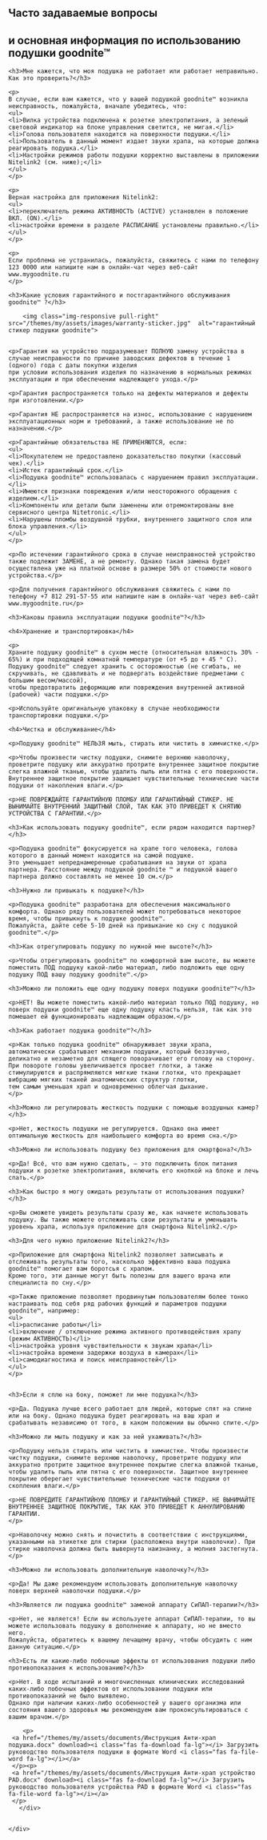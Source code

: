 <!--t Часто задаваемые вопросы о подушке nitetronic goodnite и ее использование t-->
<!--d Практические вопросы применения умной подушки goodnite, правильное использование подушки goodnite для уменьшения или устранения храпа, уход и гарантия d-->

  <section id="faq-content">
	<div class="container">
      <div class="heading wow fadeInUp" data-wow-duration="1000ms" data-wow-delay="300ms">
        <div class="row">
          <div class="text-center col-sm-8 col-sm-offset-2">
				<h1>Часто задаваемые вопросы</h1>
				<h2>и основная информация по использованию подушки goodnite™</h2>
          </div>
        </div> 
      </div>
      <div class="row">

	
	


	<h3>Мне кажется, что моя подушка не работает или работает неправильно. Как это проверить?</h3>

	<p>
	В случае, если вам кажется, что у вашей подушкой goodnite™ возникла неисправность, пожалуйста, вначале убедитесь, что:
	<ul>
	<li>Вилка устройства подключена к розетке электропитания, а зеленый световой индикатор на блоке управления светится, не мигая.</li>
	<li>Голова пользователя находится на поверхности подушки.</li>
	<li>Пользователь в данный момент издает звуки храпа, на которые должна реагировать подушка.</li>
	<li>Настройки режимов работы подушки корректно выставлены в приложении Nitelink2 (см. ниже);</li>
	</ul>
	</p>

	<p>
	Верная настройка для приложения Nitelink2:
	<ul>
	<li>переключатель режима АКТИВНОСТЬ (ACTIVE) установлен в положение ВКЛ. (ON).</li>
	<li>настройки времени в разделе РАСПИСАНИЕ установлены правильно.</li>
	</ul>
	</p>

	<p>
	Если проблема не устранилась, пожалуйста, свяжитесь с нами по телефону 123 0000 или напишите нам в онлайн-чат через веб-сайт www.mygoodnite.ru
	</p>

	<h3>Какие условия гарантийного и постгарантийного обслуживания goodnite™ ?</h3>
	
		<img class="img-responsive pull-right" src="/themes/my/assets/images/warranty-sticker.jpg"  alt="гарантийный стикер подушки goodnite">				


	<p>Гарантия на устройство подразумевает ПОЛНУЮ замену устройства в случае неисправности по причине заводских дефектов в течение 1 (одного) года с даты покупки изделия 
	при условии использования изделия по назначению в нормальных режимах эксплуатации и при обеспечении надлежащего ухода.</p>

	<p>Гарантия распространяется только на дефекты материалов и дефекты при изготовлении.</p>

	<p>Гарантия НЕ распространяется на износ, использование с нарушением эксплуатационных норм и требований, а также использование не по назначению.</p>

	<p>Гарантийные обязательства НЕ ПРИМЕНЯЮТСЯ, если:
	<ul>
	<li>Покупателем не предоставлено доказательство покупки (кассовый чек).</li>
	<li>Истек гарантийный срок.</li>
	<li>Подушка goodnite™ использовалась с нарушением правил эксплуатации.</li>
	<li>Имеются признаки повреждения и/или неосторожного обращения с изделием.</li>
	<li>Компоненты или детали были заменены или отремонтированы вне сервисного центра Nitetronic.</li>
	<li>Нарушены пломбы воздушной трубки, внутреннего защитного слоя или блока управления.</li>
	</ul>
	</p>

	<p>По истечении гарантийного срока в случае неисправностей устройство также подлежит ЗАМЕНЕ, а не ремонту. Однако такая замена будет осуществлена уже на платной основе в размере 50% от стоимости нового устройства.</p>

	<p>Для получения гарантийного обслуживания свяжитесь с нами по телефону +7 812 291-57-55 или напишите нам в онлайн-чат через веб-сайт www.mygoodnite.ru</p>

	<h3>Каковы правила эксплуатации подушки goodnite™?</h3>

	<h4>Хранение и транспортировка</h4>
	
	<p>
	Храните подушку goodnite™ в сухом месте (относительная влажность 30% - 65%) и при подходящей комнатной температуре (от +5 до + 45 ° C). 
	Подушку goodnite™ следует хранить с осторожностью (не сгибать, не скручивать, не сдавливать и не подвергать воздействие предметами с большим весом/массой), 
	чтобы предотвратить деформацию или повреждения внутренней активной (рабочей) части подушки.</p>

	<p>Используйте оригинальную упаковку в случае необходимости транспортировки подушки.</p>

	<h4>Чистка и обслуживание</h4>

	<p>Подушку goodnite™ НЕЛЬЗЯ мыть, стирать или чистить в химчистке.</p>

	<p>Чтобы произвести чистку подушки, снимите верхнюю наволочку, проветрите подушку или аккуратно протрите внутреннее защитное покрытие слегка влажной тканью, чтобы удалить пыль или пятна с его поверхности. 
	Внутреннее защитное покрытие защищает чувствительные технические части подушки от накопления влаги.</p>
 
	<p>НЕ ПОВРЕЖДАЙТЕ ГАРАНТИЙНУЮ ПЛОМБУ ИЛИ ГАРАНТИЙНЫЙ СТИКЕР. НЕ ВЫНИМАЙТЕ ВНУТРЕННИЙ ЗАЩИТНЫЙ СЛОЙ, ТАК КАК ЭТО ПРИВЕДЕТ К СНЯТИЮ УСТРОЙСТВА С ГАРАНТИИ.</p>

	<h3>Как использовать подушку goodnite™, если рядом находится партнер?</h3>

	<p>Подушка goodnite™ фокусируется на храпе того человека, голова которого в данный момент находится на самой подушке. 
	Это уменьшает непреднамеренные срабатывания на звуки от храпа партнера. Расстояние между подушкой goodnite ™ и подушкой вашего партнера должно составлять не менее 10 см.</p>

	<h3>Нужно ли привыкать к подушке?</h3>

	<p>Подушка goodnite™ разработана для обеспечения максимального комфорта. Однако ряду пользователей может потребоваться некоторое время, чтобы привыкнуть к подушке goodnite™. 
	Пожалуйста, дайте себе 5-10 дней на привыкание ко сну с подушкой goodnite™.</p>

	<h3>Как отрегулировать подушку по нужной мне высоте?</h3>

	<p>Чтобы отрегулировать goodnite™ по комфортной вам высоте, вы можете поместить ПОД подшуку какой-либо материал, либо подложить еще одну подушку ПОД вашу подушку goodnite™.</p>

	<h3>Можно ли положить еще одну подушку поверх подушки goodnite™?</h3>

	<p>НЕТ! Вы можете поместить какой-либо материал только ПОД подушку, но поверх подушки goodnite™ еще одну подушку класть нельзя, так как это помешает ей функционировать надлежащим образом.</p>

	<h3>Как работает подушка goodnite™?</h3>
 
	<p>Как только подушка goodnite™ обнаруживает звуки храпа, автоматически срабатывает механизм подушки, который беззвучно, деликатно и незаметно для спящего поворачивает его голову на сторону. 
	При повороте головы увеличивается просвет глотки, а также стимулируются и распрямляются мягкие ткани глотки, что прекращает вибрацию мягких тканей анатомических структур глотки, 
	тем самым уменьшая храп и одновременно облегчая дыхание.
	</p>

	<h3>Можно ли регулировать жесткость подушки с помощью воздушных камер?</h3>
 
	<p>Нет, жесткость подушки не регулируется. Однако она имеет оптимальную жесткость для наибольшего комфорта во время сна.</p>

	<h3>Можно ли использовать подушку без приложения для смартфона?</h3>
 
	<p>Да! Всё, что вам нужно сделать, – это подключить блок питания подушки к розетке электропитания, включить его кнопкой на блоке и лечь спать.</p>

	<h3>Как быстро я могу ожидать результаты от использования подушки?</h3>
 
	<p>Вы сможете увидеть результаты сразу же, как начнете использовать подушку. Вы также можете отслеживать свои результаты и уменьшать уровень храпа, используя приложение для смартфона Nitelink2.</p>

	<h3>Для чего нужно приложение Nitelink2?</h3>

	<p>Приложение для смартфона Nitelink2 позволяет записывать и отслеживать результаты того, насколько эффективно ваша подушка goodnite™ помогает вам боротсья с храпом. 
	Кроме того, эти данные могут быть полезны для вашего врача или специалиста по сну.</p>

	<p>Также приложение позволяет продвинутым пользователям более тонко настраивать под себя ряд рабочих функций и параметров подушки goodnite™, например:
	<ul>
	<li>расписание работы</li>
	<li>включение / отключение режима активного противодействия храпу (режим АКТИВНОСТЬ)</li>
	<li>настройка уровня чувствительности к звукам храпа</li>
	<li>настройка времени задержки воздуха в камерах</li>
	<li>самодиагностика и поиск неисправностей</li>
	</ul>
	</p>
 

	<h3>Если я сплю на боку, поможет ли мне подушка?</h3>
 
	<p>Да. Подушка лучше всего работает для людей, которые спят на спине или на боку. Однако подушка будет реагировать на ваш храп и срабатывать независимо от того, в каком положении вы обычно спите.</p>

	<h3>Можно ли мыть подушку и как за ней ухаживать?</h3>
 
	<p>Подушку нельзя стирать или чистить в химчистке. Чтобы произвести чистку подушки, снимите верхнюю наволочку, проветрите подушку или аккуратно протрите защитное внутреннее покрытие слегка влажной тканью, 
	чтобы удалить пыль или пятна с его поверхности. Защитное внутреннее покрытие оберегает чувствительные технические части подушки от скопления влаги.</p>

	<p>НЕ ПОВРЕДИТЕ ГАРАНТИЙНУЮ ПЛОМБУ И ГАРАНТИЙНЫЙ СТИКЕР. НЕ ВЫНИМАЙТЕ ВНУТРЕННЕЕ ЗАЩИТНОЕ ПОКРЫТИЕ, ТАК КАК ЭТО ПРИВЕДЕТ К АННУЛИРОВАНИЮ ГАРАНТИИ. 
	</p>
 
	<p>Наволочку можно снять и почистить в соответствии с инструкциями, указанными на этикетке для стирки (расположена внутри наволочки). При стирке наволочка должна быть вывернута наизнанку, а молния застегнута.</p>
	
	<h3>Можно ли использовать дополнительную наволочку?</h3>
 
	<p>Да! Мы даже рекомендуем использовать дополнительную наволочку поверх верхней наволочки подушки.</p>

	<h3>Является ли подушка goodnite™ заменой аппарату СиПАП-терапии?</h3>
 
	<p>Нет, не является! Если вы используете аппарат СиПАП-терапии, то вы можете использовать подушку в дополнение к аппарату, но не вместо него. 
	Пожалуйста, обратитесь к вашему лечащему врачу, чтобы обсудить с ним данную ситуацию.</p>

	<h3>Есть ли какие-либо побочные эффекты от использования подушки либо противопоказания к использованию?</h3>
 
	<p>Нет. В ходе испытаний и многочисленных клинических исследований каких-либо побочных эффектов от использовании подушки или противопоказаний не было выявлено. 
	Однако при наличии каких-либо особенностей у вашего организма или состояния вашего здоровья мы рекомендуем вам проконсультироваться с вашим врачом.</p>
		
		<p>
	 <a href="/themes/my/assets/documents/Инструкция Анти-храп подушка.docx" download><i class="fas fa-download fa-lg"></i> Загрузить руководство пользователя подушки в формате Word <i class="fas fa-file-word fa-lg"></i></a> 
	 </p><p>
	 <a href="/themes/my/assets/documents/Инструкция Анти-храп устройство PAD.docx" download><i class="fas fa-download fa-lg"></i> Загрузить руководство пользователя устройства PAD в формате Word <i class="fas fa-file-word fa-lg"></i></a> 
	 </p>
       </div>
	   

	</div>

	
  </section>
  
  